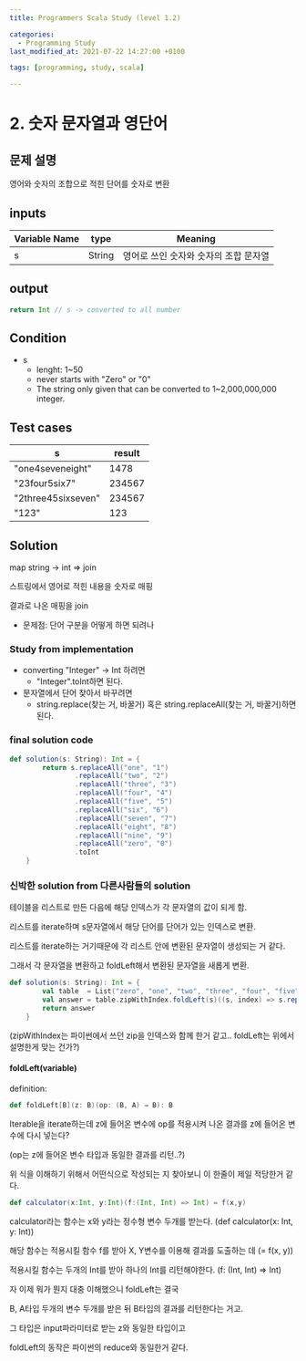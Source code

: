 ```yaml
---
title: Programmers Scala Study (level 1.2)

categories:
  - Programming Study
last_modified_at: 2021-07-22 14:27:00 +0100

tags: [programming, study, scala]

---
```


# 2. 숫자 문자열과 영단어

## 문제 설명

영어와 숫자의 조합으로 적힌 단어를 숫자로 변환

## inputs

| Variable Name | type   | Meaning                               |
| ------------- | ------ | ------------------------------------- |
| s             | String | 영어로 쓰인 숫자와 숫자의 조합 문자열 |

## output

~~~scala
return Int // s -> converted to all number
~~~

## Condition

* s
  * lenght: 1~50
  * never starts with "Zero" or "0"
  * The string only given that can be converted to 1~2,000,000,000 integer.

## Test cases

| s                  | result |
| ------------------ | ------ |
| "one4seveneight"   | 1478   |
| "23four5six7"      | 234567 |
| "2three45sixseven" | 234567 |
| "123"              | 123    |



## Solution

map string → int ⇒ join

스트링에서 영어로 적힌 내용을 숫자로 매핑

결과로 나온 매핑을 join

* 문제점: 단어 구분을 어떻게 하면 되려나

### Study from implementation

* converting "Integer" → Int 하려면
  * "Integer".toInt하면 된다.
* 문자열에서 단어 찾아서 바꾸려면
  * string.replace(찾는 거, 바꿀거) 혹은 string.replaceAll(찾는 거, 바꿀거)하면 된다.



### final solution code

~~~scala
def solution(s: String): Int = {
        return s.replaceAll("one", "1")
                .replaceAll("two", "2")
                .replaceAll("three", "3")
                .replaceAll("four", "4")
                .replaceAll("five", "5")
                .replaceAll("six", "6")
                .replaceAll("seven", "7")
                .replaceAll("eight", "8")
                .replaceAll("nine", "9")
                .replaceAll("zero", "0")
                .toInt
    }
~~~

### 신박한 solution from 다른사람들의 solution

테이블을 리스트로 만든 다음에 해당 인덱스가 각 문자열의 값이 되게 함.

리스트를 iterate하며 s문자열에서 해당 단어를 단어가 있는 인덱스로 변환.

리스트를 iterate하는 거기때문에 각 리스트 안에 변환된 문자열이 생성되는 거 같다. 

그래서 각 문자열을 변환하고 foldLeft해서 변환된 문자열을 새롭게 변환. 

~~~scala
def solution(s: String): Int = {
        val table  = List("zero", "one", "two", "three", "four", "five", "six", "seven", "eight", "nine")
        val answer = table.zipWithIndex.foldLeft(s)((s, index) => s.replace(index._1, index._2.toString)).toInt
        return answer
    }
~~~

(zipWithIndex는 파이썬에서 쓰던 zip을 인덱스와 함께 한거 같고.. foldLeft는 위에서 설명한게 맞는 건가?)

#### foldLeft(variable)

definition:

~~~scala
def foldLeft[B](z: B)(op: (B, A) ⇒ B): B
~~~

Iterable을 iterate하는데 z에 들어온 변수에 op를 적용시켜 나온 결과를 z에 들어온 변수에 다시 넣는다?

(op는 z에 들어온 변수 타입과 동일한 결과를 리턴..?)



위 식을 이해하기 위해서 어떤식으로 작성되는 지 찾아보니 이 한줄이 제일 적당한거 같다.

~~~scala
def calculator(x:Int, y:Int)(f:(Int, Int) => Int) = f(x,y)
~~~

calculator라는 함수는 x와 y라는 정수형 변수 두개를 받는다. (def calculator(x: Int, y: Int))

해당 함수는 적용시킬 함수 f를 받아 X, Y변수를 이용해 결과를 도출하는 데 (= f(x, y))

적용시킬 함수는 두개의 Int를 받아 하나의 Int를 리턴해야한다. (f: (Int, Int) ⇒ Int)



자 이제 뭐가 뭔지 대충 이해했으니 foldLeft는 결국

B, A타입 두개의 변수 두개를 받은 뒤 B타입의 결과를 리턴한다는 거고.

그 타입은 input파라미터로 받는 z와 동일한 타입이고

foldLeft의 동작은 파이썬의 reduce와 동일한거 같다.
